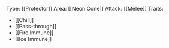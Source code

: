 Type: [[Protector]]
Area: [[Neon Cone]]
Attack: [[Melee]]
Traits:
- [[Chill]]
- [[Pass-through]]
- [[Fire Immune]]
- [[Ice Immune]]